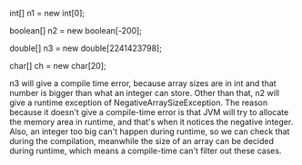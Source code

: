 int\[\] n1 = new int\[0\];

boolean\[\] n2 = new boolean\[-200\];

double\[\] n3 = new double\[2241423798\];

char\[\] ch = new char\[20\];

n3 will give a compile time error, because array sizes are in int and
that number is bigger than what an integer can store. Other than that,
n2 will give a runtime exception of NegativeArraySizeException. The
reason because it doesn't give a compile-time error is that JVM will try
to allocate the memory area in runtime, and that's when it notices the
negative integer. Also, an integer too big can't happen during runtime,
so we can check that during the compilation, meanwhile the size of an
array can be decided during runtime, which means a compile-time can't
filter out these cases.
